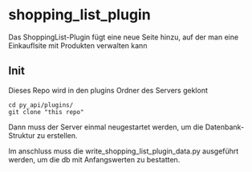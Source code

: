 # shopping_list_plugin

Das ShoppingList-Plugin fügt eine neue Seite hinzu, auf der man eine Einkauflsite mit Produkten verwalten kann

## Init
Dieses Repo wird in den plugins Ordner des Servers geklont
```shell
cd py_api/plugins/
git clone "this repo"
```

Dann muss der Server einmal neugestartet werden, um die Datenbank-Struktur zu erstellen.

Im anschluss muss die write_shopping_list_plugin_data.py ausgeführt werden, um die db
mit Anfangswerten zu bestatten.
